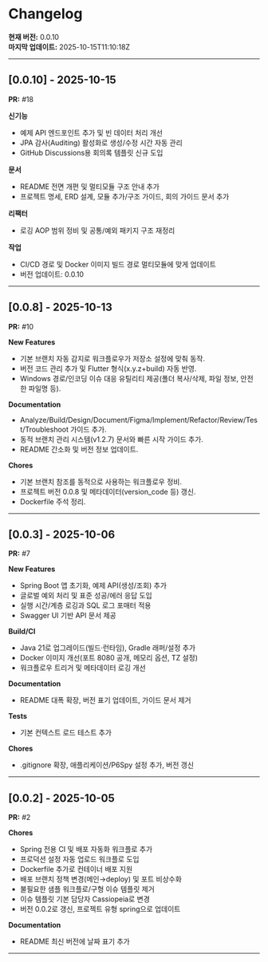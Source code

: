 # Changelog

**현재 버전:** 0.0.10  
**마지막 업데이트:** 2025-10-15T11:10:18Z  

---

## [0.0.10] - 2025-10-15

**PR:** #18  

**신기능**
- 예제 API 엔드포인트 추가 및 빈 데이터 처리 개선
- JPA 감사(Auditing) 활성화로 생성/수정 시간 자동 관리
- GitHub Discussions용 회의록 템플릿 신규 도입

**문서**
- README 전면 개편 및 멀티모듈 구조 안내 추가
- 프로젝트 명세, ERD 설계, 모듈 추가/구조 가이드, 회의 가이드 문서 추가

**리팩터**
- 로깅 AOP 범위 정비 및 공통/예외 패키지 구조 재정리

**작업**
- CI/CD 경로 및 Docker 이미지 빌드 경로 멀티모듈에 맞게 업데이트
- 버전 업데이트: 0.0.10

---

## [0.0.8] - 2025-10-13

**PR:** #10  

**New Features**
- 기본 브랜치 자동 감지로 워크플로우가 저장소 설정에 맞춰 동작.
- 버전 코드 관리 추가 및 Flutter 형식(x.y.z+build) 자동 반영.
- Windows 경로/인코딩 이슈 대응 유틸리티 제공(폴더 복사/삭제, 파일 정보, 안전한 파일명 등).

**Documentation**
- Analyze/Build/Design/Document/Figma/Implement/Refactor/Review/Test/Troubleshoot 가이드 추가.
- 동적 브랜치 관리 시스템(v1.2.7) 문서와 빠른 시작 가이드 추가.
- README 간소화 및 버전 정보 업데이트.

**Chores**
- 기본 브랜치 참조를 동적으로 사용하는 워크플로우 정비.
- 프로젝트 버전 0.0.8 및 메타데이터(version_code 등) 갱신.
- Dockerfile 주석 정리.

---

## [0.0.3] - 2025-10-06

**PR:** #7  

**New Features**
- Spring Boot 앱 초기화, 예제 API(생성/조회) 추가
- 글로벌 예외 처리 및 표준 성공/에러 응답 도입
- 실행 시간/계층 로깅과 SQL 로그 포매터 적용
- Swagger UI 기반 API 문서 제공

**Build/CI**
- Java 21로 업그레이드(빌드·런타임), Gradle 래퍼/설정 추가
- Docker 이미지 개선(포트 8080 공개, 메모리 옵션, TZ 설정)
- 워크플로우 트리거 및 메타데이터 로깅 개선

**Documentation**
- README 대폭 확장, 버전 표기 업데이트, 가이드 문서 제거

**Tests**
- 기본 컨텍스트 로드 테스트 추가

**Chores**
- .gitignore 확장, 애플리케이션/P6Spy 설정 추가, 버전 갱신

---

## [0.0.2] - 2025-10-05

**PR:** #2  

**Chores**
- Spring 전용 CI 및 배포 자동화 워크플로 추가
- 프로덕션 설정 자동 업로드 워크플로 도입
- Dockerfile 추가로 컨테이너 배포 지원
- 배포 브랜치 정책 변경(메인→deploy) 및 포트 비상수화
- 불필요한 샘플 워크플로/구형 이슈 템플릿 제거
- 이슈 템플릿 기본 담당자 Cassiopeia로 변경
- 버전 0.0.2로 갱신, 프로젝트 유형 spring으로 업데이트

**Documentation**
- README 최신 버전에 날짜 표기 추가

---

